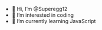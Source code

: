 - 👋 Hi, I’m @Superegg12
- 👀 I’m interested in coding
- 🌱 I’m currently learning JavaScript 

<!---
Superegg12/Superegg12 is a ✨ special ✨ repository because its `README.md` (this file) appears on your GitHub profile.
You can click the Preview link to take a look at your changes.
--->
